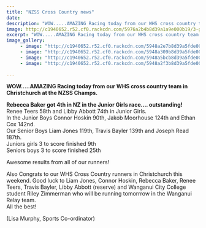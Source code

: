 ```yaml
---
title: "NZSS Cross Country news"
date: 
description: "WOW.....AMAZING Racing today from our WHS cross country team in Christchurch at the NZSS Champs..."
image: http://c1940652.r52.cf0.rackcdn.com/5976a2b4b8d39a1a9e000b19/3-girls.jpg
excerpt: "WOW.....AMAZING Racing today from our WHS cross country team in Christchurch at the NZSS Champs."
image_gallery:
     - image: "http://c1940652.r52.cf0.rackcdn.com/5948a2e7b8d39a5fde00009c/before-they-go-in-a-line-with-princial1.jpg"
     - image: "http://c1940652.r52.cf0.rackcdn.com/5948a309b8d39a5fde0000a2/on-boat.png"
     - image: "http://c1940652.r52.cf0.rackcdn.com/5948a5bcb8d39a5fde0000a4/3-girls.jpg"
     - image: "http://c1940652.r52.cf0.rackcdn.com/5948a2f3b8d39a5fde00009e/group-photo-at-the-event.nicepng.jpg"
    
---
```


<p><strong>WOW.....AMAZING Racing today from our WHS cross country team in Christchurch at the NZSS Champs.&nbsp;</strong></p>
<p><strong>Rebecca Baker got 4th in NZ in the Junior Girls race.... outstanding!&nbsp;</strong><br /><span>Renee Teers 58th and Libby Abbott 74th in Junior Girls.&nbsp;</span><br /><span>In the Junior Boys Connor Hoskin 90th, Jakob Moorhouse 124th and Ethan Cox 142nd.&nbsp;</span><br /><span>Our Senior Boys Liam Jones 119th, Travis Bayler 139th and Joseph Read 187th.&nbsp;</span><span class="text_exposed_show"><br />Juniors girls 3 to score finished 9th&nbsp;<br />Seniors boys 3 to score finished 25th</span></p>
<p><span class="text_exposed_show">Awesome results from all of our runners!</span></p>
<p><span class="text_exposed_show">Also&nbsp;<span>Congrats to our WHS Cross Country runners in Christchurch this weekend. Good luck to Liam Jones, Connor Hoskin, Rebecca Baker, Renee Teers, Travis Bayler, Libby Abbott (reserve) and Wanganui City College student Riley Zimmerman who will be running tomorrrow in the Wanganui Relay team.&nbsp;</span><br /><span>All the best!</span></span></p>
<p><span class="text_exposed_show"><span>(Lisa Murphy, Sports Co-ordinator)</span></span></p>

